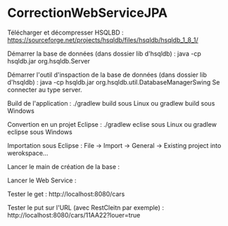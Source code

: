 # CorrectionWebServiceJPA

Télécharger et décompresser HSQLBD : https://sourceforge.net/projects/hsqldb/files/hsqldb/hsqldb_1_8_1/

Démarrer la base de données (dans dossier lib d'hsqldb) : java -cp hsqldb.jar org.hsqldb.Server

Démarrer l'outil d'inspaction de la base de données (dans dossier lib d'hsqldb) : java -cp hsqldb.jar org.hsqldb.util.DatabaseManagerSwing
Se connecter au type server.

Build de l'application : ./gradlew build    sous Linux ou   gradlew build   sous Windows

Convertion en un projet Eclipse : ./gradlew eclise    sous Linux ou   gradlew eclipse   sous Windows

Importation sous Eclipse : File ->  Import -> General -> Existing project into werokspace...

Lancer le main de création de la base : 

Lancer le Web Service : 

Tester le get : http://localhost:8080/cars

Tester le put sur l'URL (avec RestCleitn par exemple) : http://localhost:8080/cars/11AA22?louer=true

